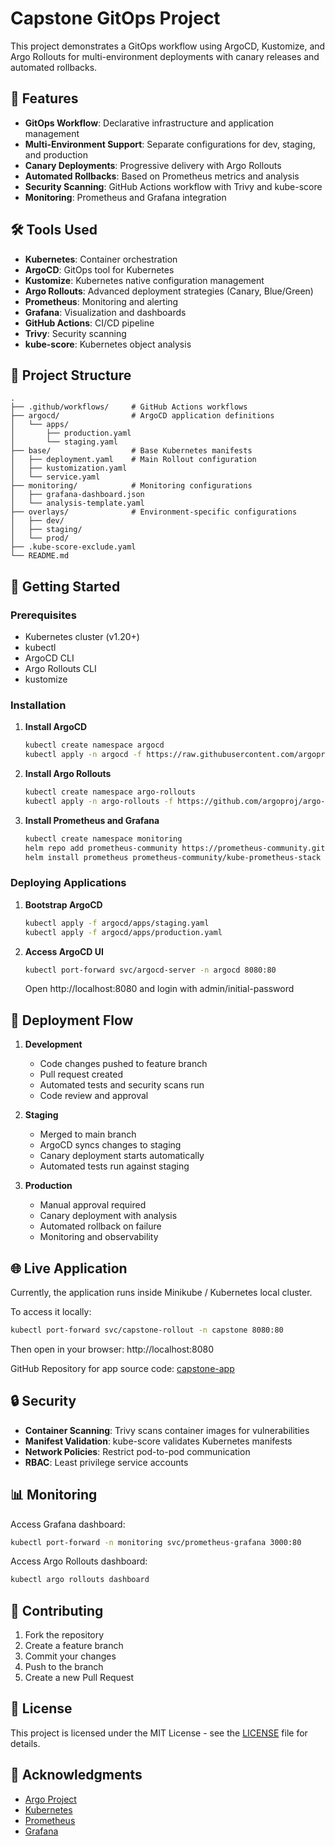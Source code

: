# Capstone GitOps Project

This project demonstrates a GitOps workflow using ArgoCD, Kustomize, and Argo Rollouts for multi-environment deployments with canary releases and automated rollbacks.

## 🚀 Features

- **GitOps Workflow**: Declarative infrastructure and application management
- **Multi-Environment Support**: Separate configurations for dev, staging, and production
- **Canary Deployments**: Progressive delivery with Argo Rollouts
- **Automated Rollbacks**: Based on Prometheus metrics and analysis
- **Security Scanning**: GitHub Actions workflow with Trivy and kube-score
- **Monitoring**: Prometheus and Grafana integration

## 🛠️ Tools Used

- **Kubernetes**: Container orchestration
- **ArgoCD**: GitOps tool for Kubernetes
- **Kustomize**: Kubernetes native configuration management
- **Argo Rollouts**: Advanced deployment strategies (Canary, Blue/Green)
- **Prometheus**: Monitoring and alerting
- **Grafana**: Visualization and dashboards
- **GitHub Actions**: CI/CD pipeline
- **Trivy**: Security scanning
- **kube-score**: Kubernetes object analysis

## 📂 Project Structure

```
.
├── .github/workflows/     # GitHub Actions workflows
├── argocd/                # ArgoCD application definitions
│   └── apps/
│       ├── production.yaml
│       └── staging.yaml
├── base/                  # Base Kubernetes manifests
│   ├── deployment.yaml    # Main Rollout configuration
│   ├── kustomization.yaml
│   └── service.yaml
├── monitoring/            # Monitoring configurations
│   ├── grafana-dashboard.json
│   └── analysis-template.yaml
├── overlays/              # Environment-specific configurations
│   ├── dev/
│   ├── staging/
│   └── prod/
├── .kube-score-exclude.yaml
└── README.md
```

## 🚀 Getting Started

### Prerequisites

- Kubernetes cluster (v1.20+)
- kubectl
- ArgoCD CLI
- Argo Rollouts CLI
- kustomize

### Installation

1. **Install ArgoCD**
   ```bash
   kubectl create namespace argocd
   kubectl apply -n argocd -f https://raw.githubusercontent.com/argoproj/argo-cd/stable/manifests/install.yaml
   ```

2. **Install Argo Rollouts**
   ```bash
   kubectl create namespace argo-rollouts
   kubectl apply -n argo-rollouts -f https://github.com/argoproj/argo-rollouts/releases/latest/download/install.yaml
   ```

3. **Install Prometheus and Grafana**
   ```bash
   kubectl create namespace monitoring
   helm repo add prometheus-community https://prometheus-community.github.io/helm-charts
   helm install prometheus prometheus-community/kube-prometheus-stack -n monitoring
   ```

### Deploying Applications

1. **Bootstrap ArgoCD**
   ```bash
   kubectl apply -f argocd/apps/staging.yaml
   kubectl apply -f argocd/apps/production.yaml
   ```

2. **Access ArgoCD UI**
   ```bash
   kubectl port-forward svc/argocd-server -n argocd 8080:80
   ```
   Open http://localhost:8080 and login with admin/initial-password

## 🔄 Deployment Flow

1. **Development**
   - Code changes pushed to feature branch
   - Pull request created
   - Automated tests and security scans run
   - Code review and approval

2. **Staging**
   - Merged to main branch
   - ArgoCD syncs changes to staging
   - Canary deployment starts automatically
   - Automated tests run against staging

3. **Production**
   - Manual approval required
   - Canary deployment with analysis
   - Automated rollback on failure
   - Monitoring and observability

## 🌐 Live Application

Currently, the application runs inside Minikube / Kubernetes local cluster.

To access it locally:
```bash
kubectl port-forward svc/capstone-rollout -n capstone 8080:80
```

Then open in your browser: http://localhost:8080

GitHub Repository for app source code: [capstone-app](https://github.com/yourusername/capstone-app)

## 🔒 Security

- **Container Scanning**: Trivy scans container images for vulnerabilities
- **Manifest Validation**: kube-score validates Kubernetes manifests
- **Network Policies**: Restrict pod-to-pod communication
- **RBAC**: Least privilege service accounts

## 📊 Monitoring

Access Grafana dashboard:
```bash
kubectl port-forward -n monitoring svc/prometheus-grafana 3000:80
```

Access Argo Rollouts dashboard:
```bash
kubectl argo rollouts dashboard
```

## 🤝 Contributing

1. Fork the repository
2. Create a feature branch
3. Commit your changes
4. Push to the branch
5. Create a new Pull Request

## 📝 License

This project is licensed under the MIT License - see the [LICENSE](LICENSE) file for details.

## 🙏 Acknowledgments

- [Argo Project](https://argoproj.github.io/)
- [Kubernetes](https://kubernetes.io/)
- [Prometheus](https://prometheus.io/)
- [Grafana](https://grafana.com/)